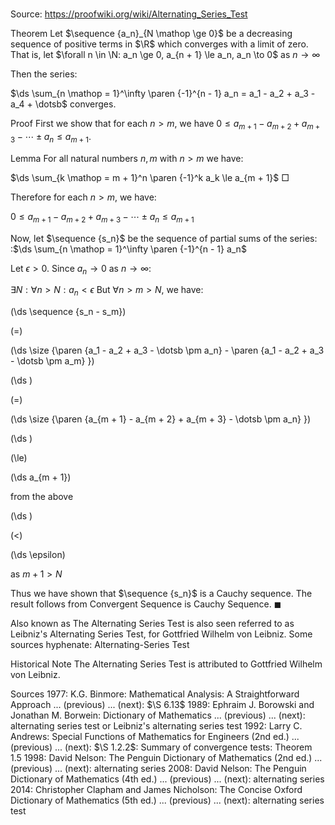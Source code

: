 # 

Source: https://proofwiki.org/wiki/Alternating_Series_Test



Theorem
Let $\sequence {a_n}_{N \mathop \ge 0}$ be a decreasing sequence of positive terms in $\R$ which converges with a limit of zero.
That is, let $\forall n \in \N: a_n \ge 0, a_{n + 1} \le a_n, a_n \to 0$ as $n \to \infty$

Then the series:

$\ds \sum_{n \mathop = 1}^\infty \paren {-1}^{n - 1} a_n = a_1 - a_2 + a_3 - a_4 + \dotsb$
converges.


Proof
First we show that for each $n > m$, we have $0 \le a_{m + 1} - a_{m + 2} + a_{m + 3} - \dotsb \pm a_n \le a_{m + 1}$.

Lemma
For all natural numbers $n, m$ with $n > m$ we have: 

$\ds \sum_{k \mathop = m + 1}^n \paren {-1}^k a_k \le a_{m + 1}$
$\Box$

Therefore for each $n > m$, we have:

$0 \le a_{m + 1} - a_{m + 2} + a_{m + 3} - \dotsb \pm a_n \le a_{m + 1}$

Now, let $\sequence {s_n}$ be the sequence of partial sums of the series:
:$\ds \sum_{n \mathop = 1}^\infty \paren {-1}^{n - 1} a_n$

Let $\epsilon > 0$.
Since $a_n \to 0$ as $n \to \infty$:

$\exists N: \forall n > N: a_n < \epsilon$
But $\forall n > m > N$, we have:














\(\ds \sequence {s_n - s_m}\)

\(=\)







\(\ds \size {\paren {a_1 - a_2 + a_3 - \dotsb \pm a_n} - \paren {a_1 - a_2 + a_3 - \dotsb \pm a_m} }\)




















\(\ds \)

\(=\)







\(\ds \size {\paren {a_{m + 1} - a_{m + 2} + a_{m + 3} - \dotsb \pm a_n} }\)




















\(\ds \)

\(\le\)







\(\ds a_{m + 1}\)





from the above














\(\ds \)

\(<\)







\(\ds \epsilon\)





as $m + 1 > N$



Thus we have shown that $\sequence {s_n}$ is a Cauchy sequence.
The result follows from Convergent Sequence is Cauchy Sequence.
$\blacksquare$


Also known as
The Alternating Series Test is also seen referred to as Leibniz's Alternating Series Test, for Gottfried Wilhelm von Leibniz.
Some sources hyphenate: Alternating-Series Test


Historical Note
The Alternating Series Test is attributed to Gottfried Wilhelm von Leibniz.


Sources
1977: K.G. Binmore: Mathematical Analysis: A Straightforward Approach ... (previous) ... (next): $\S 6.13$
1989: Ephraim J. Borowski and Jonathan M. Borwein: Dictionary of Mathematics ... (previous) ... (next): alternating series test or Leibniz's alternating series test
1992: Larry C. Andrews: Special Functions of Mathematics for Engineers (2nd ed.) ... (previous) ... (next): $\S 1.2.2$: Summary of convergence tests: Theorem $1.5$
1998: David Nelson: The Penguin Dictionary of Mathematics (2nd ed.) ... (previous) ... (next): alternating series
2008: David Nelson: The Penguin Dictionary of Mathematics (4th ed.) ... (previous) ... (next): alternating series
2014: Christopher Clapham and James Nicholson: The Concise Oxford Dictionary of Mathematics (5th ed.) ... (previous) ... (next): alternating series test




